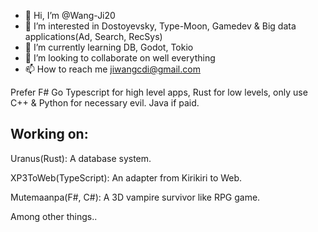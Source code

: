 
- 👋 Hi, I’m @Wang-Ji20
- 👀 I’m interested in Dostoyevsky, Type-Moon, Gamedev & Big data applications(Ad, Search, RecSys)
- 🌱 I’m currently learning DB, Godot, Tokio
- 💞️ I’m looking to collaborate on well everything
- 📫 How to reach me jiwangcdi@gmail.com

Prefer F# Go Typescript for high level apps, Rust for low levels, only use C++ & Python for necessary evil. Java if paid.

Working on:
- 
Uranus(Rust): A database system.

XP3ToWeb(TypeScript): An adapter from Kirikiri to Web.

Mutemaanpa(F#, C#):  A 3D vampire survivor like RPG game.

Among other things..

<!---
Wang-Ji20/Wang-Ji20 is a ✨ special ✨ repository because its `README.md` (this file) appears on your GitHub profile.
You can click the Preview link to take a look at your changes.
--->
